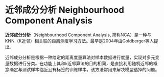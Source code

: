 # 近邻成分分析 Neighbourhood Component Analysis  

**近邻成分分析**（Neighbourhood Component Analysis, 简称NCA）是一种与KNN（K近邻）相关联的距离测度学习方法。最早是2004年由Goldberger等人提出。

近邻成分分析是根据一种给定的距离度量算法对样本数据进行度量，实现对多元变量数据进行分类。在功能上其和k近邻算法的目的相同，是直接利用随机近邻的概念确定与测试样本临近且有标签的训练样本。该方法常用来解决模型选择的问题。


